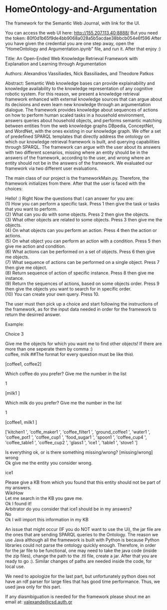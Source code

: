 # HomeOntology-and-Argumentation
The framework for the Semantic Web Journal, with link for the UI.

You can access the web UI here: http://155.207.113.40:8888/
But you need the token: 80f0d1b65f9de4bb9068a028a5b5acdae38bbcb054e6f596
After you have given the credential you are one step away, open the "HomeOntology and Argumentation.ipynb" file, and run it. After that enjoy :)


Title: An Open-Ended Web Knowledge Retrieval Framework with Explanation and Learning through Argumentation

Authors: Alexandros Vassiliades, Nick Bassiliades, and Theodore Patkos

Abstract:
Semantic Web knowledge bases can provide explainability and knowledge availability to the knowledge representation of any cognitive robotic system. For this reason, we present a knowledge retrieval framework enhanced with external knowledge sources that can argue about its decisions and even learn new knowledge through an argumentation dialogue. The framework provides knowledge about sequences of actions on how to perform human scaled tasks in a household environment, answers queries about household objects, and performs semantic matching between entities from the web knowledge graphs DBpedia, ConceptNet, and WordNet, with the ones existing in our knowledge graph. We offer a set of predefined SPARQL templates that directly address the ontology on which our knowledge retrieval framework is built, and querying capabilities through SPARQL. The framework can argue with the user about its answers with two different scenarios, missing where an entity should be in the answers of the framework, according to the user, and wrong where an entity should not be in the answers of the framework. We evaluated our framework via two different user evaluations.


The main class of our project is the frameworkMain.py. Therefore, the framework initializes from there. After that the user is faced with the choices:

Hello! :) Right Now the questions that I can answer for you are:\
(1) How you can perform a specific task. Press 1 then give the task or tasks that you want to perform.\
(2) What can you do with some objects. Press 2 then give the objects.\
(3) What other objects are related to some objects. Press 3 then give me the objects.\
(4) On what objects can you perform an action. Press 4 then the action or actions.\
(5) On what object you can perform an action with a condition. Press 5 then give me action and condition.\
(6) What actions can be performed on a set of objects. Press 6 then give me objects.\
(7) What sequence of actions can be performed on a single object. Press 7 then give me object.\
(8) Return sequence of action of specific instance. Press 8 then give me instance.\
(9) Return the sequences of actions, based on some objects order. Press 9 then give the objects you want to search for in specific order.\
(10) You can create your own query. Press 10.

The user must then pick up a choice and start following the instructions of the framework, as for the input data needed in order for the framework to return the desirred answer. 

Example:

Choice 3

Give me the objects for which you want me to find other objects! If there are more than one seperate them by comma :)\
coffee, milk      ##The format for every question must be like this\

[coffee1, coffee2]

Which coffee do you prefer? Give me the number in the list

1

[milk1 ]

Which milk do you prefer? Give me the number in the list

1

[coffee1, milk1 ]

['kitchen1 ', 'coffe_maker1 ', 'coffee_filter1 ', 'ground_coffee1 ', 'water1 ', 'coffee_pot1 ', 'coffee_cup1 ', 'food_sugar1 ', 'spoon1 ', 'coffee_cup4 ', 'coffee_table1 ', 'coffee_cup2 ', 'glass1 ', 'ice1 ', 'table1 ', 'stove1 ']


Is everything ok, or is there something missing/wrong? [missing/wrong]\
wrong\
Ok give me the entity you consider wrong.

ice1

Please give a KB from which you found that this entity should not be part of my answers.\
WikiHow\
Let me search in the KB you gave me.\
Ok I found it!\
Arbitrator do you consider that ice1 should be in my answers?\
No\
Ok I will import this information in my KB

An issue that might occur (IF you do NOT want to use the Ui), the jar file are the ones that are sending SPARQL queries to the Ontology. The reason we use Java although all the framework is built with Python is because Python libraries could not parse the ontology quickly enough. Therefore, in order for the jar file to be functional, one may need to take the java code (inside the zip files), change the path to the .ttl file, create a jar. After that you are ready to go :). Similar changes of paths are needed inside the code, for local use.

We need to apologize for the last part, but unfortunately python does not have an rdf parser for large files that has good time performance. Thus, we used java only for this part.

If any diasmbiguation is needed for the framework please shout me an email at: valexande@csd.auth.gr
